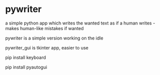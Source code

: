 # pywriter
a simple python app which writes the wanted text as if a human writes - makes human-like mistakes if wanted

pywriter is a simple version working on the idle

pywriter_gui is tkinter app, easier to use

pip install keyboard

pip install pyautogui
